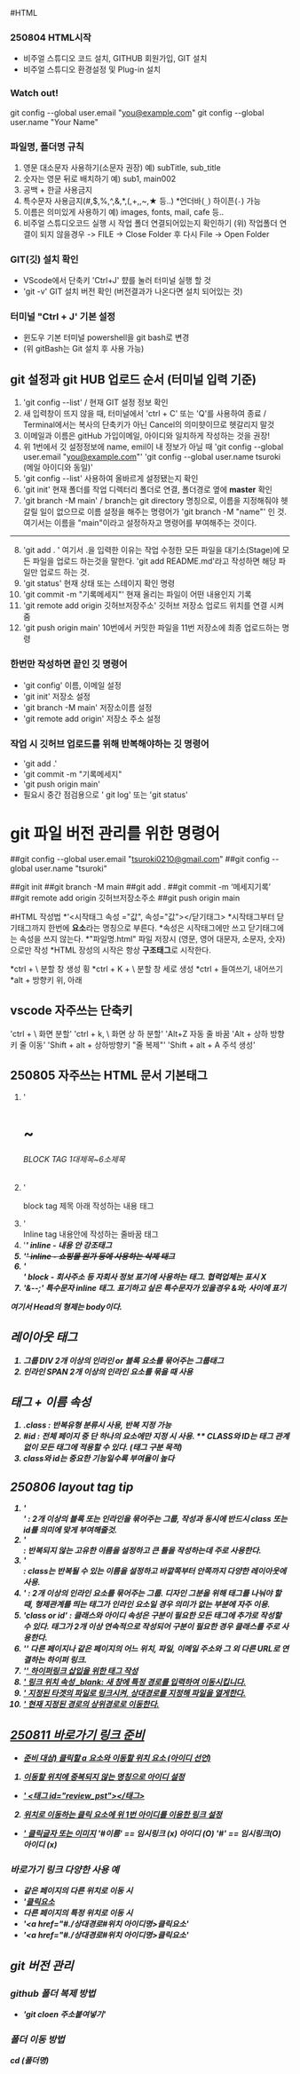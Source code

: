 #HTML
### 250804 HTML시작
* 비주얼 스튜디오 코드 설치, GITHUB 회원가입, GIT 설치
* 비주얼 스튜디오 환경설정 및 Plug-in 설치
### Watch out!
git config --global user.email "you@example.com"
git config --global user.name "Your Name"

### 파일명, 폴더명 규칙
1. 영문 대소문자 사용하기(소문자 권장) 예) subTitle, sub_title
2. 숫자는 영문 뒤로 배치하기 예) sub1, main002
3. 공백 + 한글 사용금지
4. 특수문자 사용금지(#,$,%,^,&,*,(,+,\,~,★ 등..) *언더바(`_`) 하이픈(`-`) 가능
5. 이름은 의미있게 사용하기 예) images, fonts, mail, cafe 등..
6. 비주얼 스튜디오코드 실행 시 작업 폴더 연결되어있는지 확인하기
(위) 작업폴더 연결이 되지 않을경우 -> FILE -> Close Folder 후 다시 File -> Open Folder

### GIT(깃) 설치 확인
* VScode에서 단축키 'Ctrl+J' 햤를 눌러 터미널 실행 할 것
* 'git -v' GIT 설치 버전 확인 (버전결과가 나온다면 설치 되어있는 것)

### 터미널 "Ctrl + J' 기본 설정
* 윈도우 기본 터미널 powershell을 git bash로 변경
* (위 gitBash는 Git 설치 후 사용 가능)

## git 설정과 git HUB 업로드 순서 (터미널 입력 기준)
1. 'git config --list' / 현재 GIT 설정 정보 확인
2. 새 입력창이 뜨지 않을 때, 터미널에서 'ctrl + C' 또는 'Q'를 사용하여 종료 / Terminal에서는 복사의 단축키가 아닌 Cancel의 의미햣이므로 헷갈리지 말것
3. 이메일과 이름은 gitHub 가입이메일, 아이디와 일치하게 작성하는 것을 권장!
4. 위 1번에서 깃 설정정보에 name, emil이 내 정보가 아닐 때
'git config --global user.email "you@example.com"'
'git config --global user.name tsuroki (메일 아이디와 동일)'
5. 'git config --list' 사용하여 올바르게 설정됐는지 확인
6. 'git init' 현재 폴더를 작업 디렉터리 폴더로 연결, 폴더경로 옆에 **master** 확인
7. 'git branch -M main' / branch는 git directory 명칭으로, 이름을 지정해줘야 헷갈릴 일이 없으므로 이름 설정을 해주는 명령어가 'git branch -M "name"' 인 것. 여기서는 이름을 "main"이라고 설정하자고 명령어를 부여해주는 것이다.
---
8. 'git add . ' 여기서 .을 입력한 이유는 작업 수정한 모든 파일을 대기소(Stage)에 모든 파일을 업로드 하는것을 말한다. 'git add README.md'라고 작성하면 해당 파일만 업로드 하는 것.
9. 'git status' 현재 상태 또는 스테이지 확인 명령
10. 'git commit -m "기록메세지"' 현재 올리는 파일이 어떤 내용인지 기록
11. 'git remote add origin 깃허브저장주소' 깃허브 저장소 업로드 위치를 연결 시켜줌
12. 'git push origin main' 10번에서 커밋한 파일을 11번 저장소에 최종 업로드하는 명령

### 한번만 작성하면 끝인 깃 명령어
* 'git config' 이름, 이메일 설정
* 'git init' 저장소 설정
* 'git branch -M main' 저장소이름 설정
* 'git remote add origin' 저장소 주소 설정

### 작업 시 깃허브 업로드를 위해 반복해야하는 깃 명령어
* 'git add .' 
* 'git commit -m "기록메세지"
* 'git push origin main'
* 필요시 중간 점검용으로 ' git log' 또는 'git status'


# git 파일 버전 관리를 위한 명령어 
##git config --global user.email "tsuroki0210@gmail.com"
##git config --global user.name "tsuroki"

##git init
##git branch -M main
##git add .
##git commit -m ‘메세지기록’
##git remote add origin 깃허브저장소주소
##git push origin main

#HTML 작성법
*'<시작태그 속성 ="값", 속성="값"></닫기태그>
*시작태그부터 닫기태그까지 한번에 **요소**라는 명칭으로 부른다.
*속성은 시작태그에만 쓰고 닫기태그에는 속성을 쓰지 않는다.
*"파일명.html" 파일 저장시 (영문, 영어 대문자, 소문자, 숫자)으로만 작성
*HTML 장성의 시작은 항상 **구조태그**로 시작한다.

*ctrl + \ 분할 창 생성 횡
*ctrl + K + \ 분할 창 세로 생성
*ctrl + 들여쓰기, 내어쓰기
*alt + 방향키 위, 아래 

## vscode 자주쓰는 단축키
'ctrl + \ 화면 분할'
'ctrl + k, \ 화면 상 하 분할'
'Alt+Z 자동 줄 바꿈
'Alt + 상하 방향키 줄 이동'
'Shift + alt + 상하방향키 "줄 복제"'
'Shift + alt + A 주석 생성'

## 250805 자주쓰는 HTML 문서 기본태그
1. '<h1>~<h6> BLOCK TAG 1대제목~6소제목
2. '<p> block tag 제목 아래 작성하는 내용 태그
3. '<br> Inline tag 내용안에 작성하는 줄바꿈 태그
4. '<em><strong>' inline - 내용 안 강조태그
5. '<del>' inline - 쇼핑몰 원가 등에 사용하는 삭제 태그
6. '<address>' block - 회사주소 등 자회사 정보 표기에 사용하는 태그. 협력업체는 표시 X
7. '&--;' 특수문자 inline 태그. 표기하고 싶은 특수문자가 있을경우 &와; 사이에 표기

<!DOCTYPE html>
<html lang="en">
<head>
    <meta charset="UTF-8"><!-- 다국어 살장 -->
    <meta name="viewport" content="width=device-width, initial-scale=1.0">
    <!-- meta:desc, metqa:kw / 사이트 요약 ㅅ정보와 키워드 설정은 별도 -->
    <meta name="description" content="">
    <meta name="keywords" content="">
    <title>HTML|2일차 기초</title>
</head>
<body>
    
</body>
</html>

여기서 Head의 형제는 body이다.

## 레이아웃 태그
1. 그룹 DIV
2개 이상의 인라인 or 블록 요소를 묶어주는 그룹태그
2. 인라인 SPAN
2개 이상의 인라인 요소를 묶을 때 사용

## 태그 + 이름 속성
1. .class : 반복유형 분류시 사용, 반복 지정 가능
2. #id : 전체 페이지 중 단 하나의 요소에만 지정 시 사용.
** CLASS와 ID는 태그 관계없이 모든 태그에 적용할 수 있다. (태그 구분 목적)
3. class와 id는 중요한 기능일수록 부여율이 높다

## 250806 layout tag tip
1. '<div>' : 2개 이상의 블록 또는 인라인을 묶어주는 그룹,
작성과 동시에 반드시 **class 또는 id**를 의미에 맞게 부여해줄것.
2. '<div id=" "> : 반복되지 않는 고유한 이름을 설정하고 큰 틀을 작성하는데 주로 사용한다.
3. '<div class=" "> : class는 반복될 수 있는 이름을 설정하고 바깥쪽부터 안쪽까지 다양한 레이아웃에 사용.
4. '<span></span> : 2개 이상의 인라인 요소를 묶어주는 그룹. **디자인 그분을 위해 태그를 나눠야 할 때, 형제관계를 띄는 태그가 인라인 요소일 경우** 의미가 없는 부분에 자주 이용.
5. 'class or id' : 클래스와 아이디 속성은 구분이 필요한 모든 태그에 추갸로 작성할 수 있다. **태그가 2개 이상 연속적으로 작성되어 구분이 필요한  경우** 클래스를 주로 사용한다.
6. '<a>' 다른 페이지나 같은 페이지의 어느 위치, 파일, 이메일 주소와 그 외 다른 URL로 연결하는 하이퍼 링크.
7. '<a href=" ">' 하이퍼링크 삽입을 위한 태그 작성
8. '<a href=" " target=" "> 링크 위치 속성
_blank: 새 창에 특정 경로를 입력하여 이동시킵니다.
9. '<a href=" " target="./"> 지정된 타겟의 파일로 링크시켜, 상대경로를 지정해 파일을 열게한다.
10. '<a href=" " target="../"> 현재 지정된 경로의 상위경로로 이동한다.

## 250811 바로가기 링크 준비
* 준비 대상) 클릭할 a 요소와 이동할 위치 요소 (아이디 선언)
1. 이동할 위치에 중복되지 않는 명칭으로 아이디 설정
* ' <태그 id="review_pst"></태그>
2. 위치로 이동하는 클릭 요소에 위 1번 아이디를 이용한 링크 설정
* ' <a href ="#review_pst"> 클릭글자 또는 이미지</a>
'#이름' == 임시링크 (x) 아이디 (O)
'#' == 임시링크(O) 아이디 (x)
### 바로가기 링크 다양한 사용 예
* 같은 페이지의 다른 위치로 이동 시
* '<a href="#위치 아이디명">클릭요소</a>
* 다른 페이지의 특정 위치로 이동 시
* '<a href="#./상대경로#위치 아이디명>클릭요소</a>'
* '<a href="#./상대경로#위치 아이디명>클릭요소</a>'

## git 버전 관리
### github 폴더 복제 방법
* 'git cloen 주소붙여넣기'
### 폴더 이동 방법
cd (폴더명)